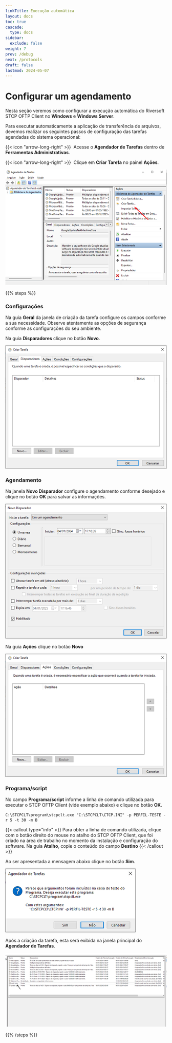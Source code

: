 ```yaml
---
linkTitle: Execução automática
layout: docs
toc: true
cascade:
  type: docs
sidebar:
  exclude: false
weight: 7
prev: /debug
next: /protocols
draft: false
lastmod: 2024-05-07
---
```

# Configurar um agendamento

Nesta seção veremos como configurar a execução automática do Riversoft STCP OFTP Client no **Windows** e **Windows Server**.

Para executar automaticamente a aplicação de transferência de arquivos, devemos realizar os seguintes passos de configuração das tarefas agendadas do sistema operacional:

{{< icon "arrow-long-right" >}}&nbsp; Acesse o **Agendador de Tarefas** dentro de **Ferramentas Administrativas**.

{{< icon "arrow-long-right" >}}&nbsp; Clique em **Criar Tarefa** no painel **Ações**.

![](clt-agenda-01.png)

{{% steps %}}

### Configurações

Na guia **Geral** da janela de criação da tarefa configure os campos conforme a sua necessidade. Observe atentamente as opções de segurança conforme as configurações do seu ambiente.

Na guia **Disparadores** clique no botão **Novo**.

![](clt-agenda-02.png)

### Agendamento

Na janela **Novo Disparador** configure o agendamento conforme desejado e clique no botão **OK** para salvar as informações.

![](clt-agenda-03.png)

Na guia **Ações** clique no botão **Novo**

![](clt-agenda-04.png)

### Programa/script

No campo **Programa/script** informe a linha de comando utilizada para executar o STCP OFTP Client (vide exemplo abaixo) e clique no botão **OK**.

```
C:\STCPCLT\program\stcpclt.exe "C:\STCPCLT\CTCP.INI" -p PERFIL-TESTE -r 5 -t 30 -m B
```

{{< callout type="info" >}}
  Para obter a linha de comando utilizada, clique com o botão direito do mouse
  no atalho do STCP OFTP Client, que foi criado na área de trabalho no momento
  da instalação e configuração do software. Na guia **Atalho**, copie o conteúdo
  do campo **Destino**
{{< /callout >}}

Ao ser apresentada a mensagem abaixo clique no botão **Sim**.

![](clt-agenda-06.png)

Após a criação da tarefa, esta será exibida na janela principal do **Agendador de Tarefas**.

![](clt-agenda-07.png)

{{% /steps %}}
